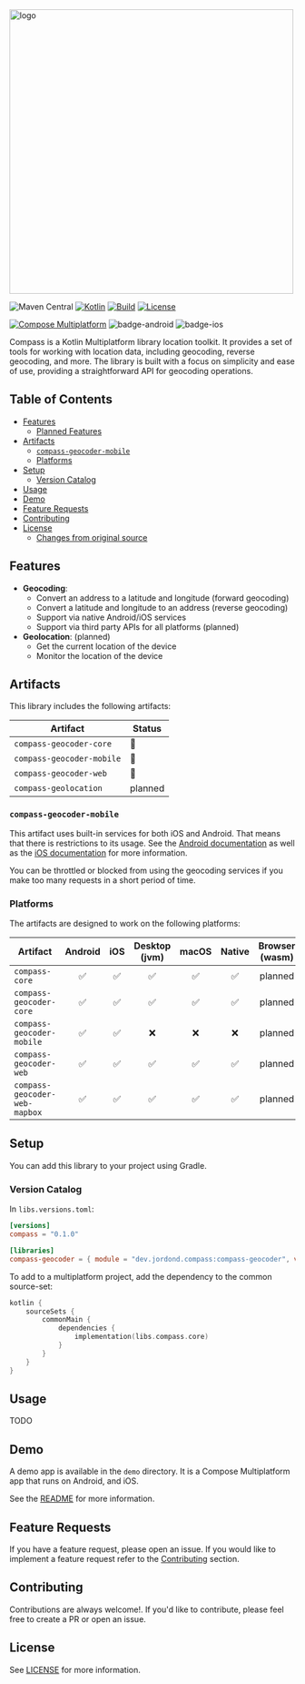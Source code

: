 <img width="500px" src="art/logo.png" alt="logo"/>
<br />

![Maven Central](https://img.shields.io/maven-central/v/dev.jordond/compass)
[![Kotlin](https://img.shields.io/badge/kotlin-v1.9.23-blue.svg?logo=kotlin)](http://kotlinlang.org)
[![Build](https://github.com/jordond/compass/actions/workflows/ci.yml/badge.svg)](https://github.com/jordond/compass/actions/workflows/ci.yml)
[![License](https://img.shields.io/github/license/jordond/compass)](https://opensource.org/license/mit/)

[![Compose Multiplatform](https://img.shields.io/badge/Compose%20Multiplatform-v1.6.1-blue)](https://github.com/JetBrains/compose-multiplatform)
![badge-android](http://img.shields.io/badge/platform-android-6EDB8D.svg?style=flat)
![badge-ios](http://img.shields.io/badge/platform-ios-CDCDCD.svg?style=flat)

Compass is a Kotlin Multiplatform library location toolkit. It provides a set of tools for working
with location data, including geocoding, reverse geocoding, and more. The
library is built with a focus on simplicity and ease of use, providing a straightforward API for
geocoding operations.

## Table of Contents

- [Features](#features)
    - [Planned Features](#planned-features)
- [Artifacts](#artifacts)
  - [`compass-geocoder-mobile`](#compass-geocoder-mobile)
  - [Platforms](#platforms)
- [Setup](#setup)
    - [Version Catalog](#version-catalog)
- [Usage](#usage)
- [Demo](#demo)
- [Feature Requests](#feature-requests)
- [Contributing](#contributing)
- [License](#license)
    - [Changes from original source](#changes-from-original-source)

## Features

- **Geocoding**:
    - Convert an address to a latitude and longitude (forward geocoding)
    - Convert a latitude and longitude to an address (reverse geocoding)
  - Support via native Android/iOS services
  - Support via third party APIs for all platforms (planned)
- **Geolocation**: (planned)
    - Get the current location of the device
    - Monitor the location of the device

## Artifacts

This library includes the following artifacts:

| Artifact                  | Status  |
|---------------------------|---------|
| `compass-geocoder-core`   | 🚧      |
| `compass-geocoder-mobile` | 🚧      |
| `compass-geocoder-web`    | 🚧      |
| `compass-geolocation`     | planned |

### `compass-geocoder-mobile`

This artifact uses built-in services for both iOS and Android. That means that there is restrictions
to its usage. See
the [Android documentation](https://developer.android.com/reference/android/location/Geocoder) as
well as the [iOS documentation](https://developer.apple.com/documentation/corelocation/clgeocoder)
for more information.

You can be throttled or blocked from using the geocoding services if you make too many requests in a
short period of time.

### Platforms

The artifacts are designed to work on the following platforms:

| Artifact                      | Android | iOS | Desktop (jvm) | macOS | Native | Browser (wasm) |
|-------------------------------|:-------:|:---:|:-------------:|:-----:|:------:|:--------------:|
| `compass-core`                |    ✅    |  ✅  |       ✅       |   ✅   |   ✅    |    planned     |
| `compass-geocoder-core`       |    ✅    |  ✅  |       ✅       |   ✅   |   ✅    |    planned     |
| `compass-geocoder-mobile`     |    ✅    |  ✅  |       ❌       |   ❌   |   ❌    |    planned     |
| `compass-geocoder-web`        |    ✅    |  ✅  |       ✅       |   ✅   |   ✅    |    planned     |
| `compass-geocoder-web-mapbox` |    ✅    |  ✅  |       ✅       |   ✅   |   ✅    |    planned     |

## Setup

You can add this library to your project using Gradle.

### Version Catalog

In `libs.versions.toml`:

```toml
[versions]
compass = "0.1.0"

[libraries]
compass-geocoder = { module = "dev.jordond.compass:compass-geocoder", version.ref = "compass" }
```

To add to a multiplatform project, add the dependency to the common source-set:

```kotlin
kotlin {
    sourceSets {
        commonMain {
            dependencies {
                implementation(libs.compass.core)
            }
        }
    }
}
```

## Usage

TODO

## Demo

A demo app is available in the `demo` directory. It is a Compose Multiplatform app that runs on
Android, and iOS.

See the [README](demo/README.md) for more information.

## Feature Requests

If you have a feature request, please open an issue. If you would like to implement a feature
request refer to the [Contributing](#contributing) section.

## Contributing

Contributions are always welcome!. If you'd like to contribute, please feel free to create a PR or
open an issue.

## License

See [LICENSE](LICENSE) for more information.